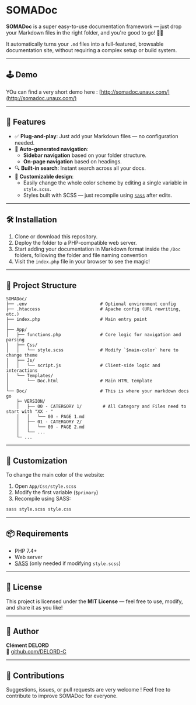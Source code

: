 
# SOMADoc

**SOMADoc** is a super easy-to-use documentation framework — just drop your Markdown files in the right folder, and you're good to go! 🧾✨

It automatically turns your `.md` files into a full-featured, browsable documentation site, without requiring a complex setup or build system.

---

## 🕹️ Demo

YOu can find a very short demo here : [http://somadoc.unaux.com/](http://somadoc.unaux.com/)

---

## 🚀 Features

- ✅ **Plug-and-play**: Just add your Markdown files — no configuration needed.
- 🧭 **Auto-generated navigation**: 
  - **Sidebar navigation** based on your folder structure.
  - **On-page navigation** based on headings.
- 🔍 **Built-in search**: Instant search across all your docs.
- 🎨 **Customizable design**:
  - Easily change the whole color scheme by editing a single variable in `style.scss`.
  - Styles built with SCSS — just recompile using [`sass`](https://sass-lang.com/install) after edits.

---

## 🛠 Installation

1. Clone or download this repository.
2. Deploy the folder to a PHP-compatible web server.
3. Start adding your documentation in Markdown format inside the `/Doc` folders, following the folder and file naming convention 
4. Visit the `index.php` file in your browser to see the magic!

___

## 📁 Project Structure

```
SOMADoc/
├── .env                            # Optional environment config
├── .htaccess                       # Apache config (URL rewriting, etc.)
├── index.php                       # Main entry point
│
├── App/
│   ├── functions.php               # Core logic for navigation and parsing
│   ├── Css/
│   │   └── style.scss              # Modify `$main-color` here to change theme
│   ├── Js/
│   │   └── script.js               # Client-side logic and interactions
│   └── Templates/
│       └── Doc.html                # Main HTML template
│
└── Doc/                            # This is where your markdown docs go
    ├─ VERSION/
    │   ├── 00 - CATERGORY 1/        # All Category and Files need to start with "XX - "
    │   │   └── 00 - PAGE 1.md
    │   ├── 01 - CATERGORY 2/
    │   │   └── 00 - PAGE 2.md
    │   └── ...
    └─ ...
```

___

## 🎨 Customization

To change the main color of the website:

1. Open `App/Css/style.scss`
2. Modify the first variable (`$primary`)
3. Recompile using SASS:

```bash
sass style.scss style.css
```

---

## 📦 Requirements

- PHP 7.4+
- Web server
- [SASS](https://sass-lang.com/) (only needed if modifying `style.scss`)

---

## 📄 License

This project is licensed under the **MIT License** — feel free to use, modify, and share it as you like!

---

## 👤 Author

**Clément DELORD**  
🔗 [github.com/DELORD-C](https://github.com/DELORD-C)

---

## 🙌 Contributions

Suggestions, issues, or pull requests are very welcome ! Feel free to contribute to improve SOMADoc for everyone.
